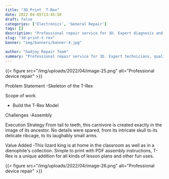 ```yaml
---
title: "3D Print  T-Rex"
date: 2022-04-05T13:45:58
draft: false
categories: ['Electronics', 'General Repair']
tags: []
description: "Professional repair service for 3D. Expert diagnosis and quality repairs in Bangalore."
slug: "3d-print-t-rex"
banner: "img/banners/banner-4.jpg"

author: "Gadjoy Repair Team"
summary: "Professional repair service for 3D. Expert technicians, quality parts, warranty included."
---
```


{{< figure src="/img/uploads/2022/04/image-25.png" alt="Professional device repair" >}}

Problem Statement -Skeleton of the T-Rex

Scope of work

- Build the T-Rex Model

Challenges -Assembly

Execution Strategy From tail to teeth, this carnivore is created exactly in the image of its ancestor. No details were spared, from its intricate skull to its delicate ribcage, to its laughably small arms.

Value Added -This lizard king is at home in the classroom as well as in a dienophile's collection. Simple to print with PDF assembly instructions, T-Rex is a unique addition for all kinds of lesson plans and other fun uses.

{{< figure src="/img/uploads/2022/04/image-26.png" alt="Professional device repair" >}}